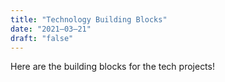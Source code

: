 ```yaml
---
title: "Technology Building Blocks"
date: "2021–03–21"
draft: "false"
---
```


Here are the building blocks for the tech projects!
